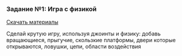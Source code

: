 ### Задание №1: Игра с физикой

[Скачать материалы](https://github.com/UniumGames/Lessons/blob/master/20/1.%20Игра%20с%20физикой/Задание%201.zip)

Сделай крутую игру, используя джоинты и физику: добавь вращающиеся, прыгучие, скользкие платформы, двери которые открываются, ловушки, цепи, области воздействия